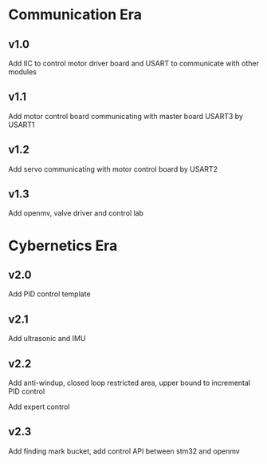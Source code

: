 # Communication Era
## v1.0
Add IIC to control motor driver board and USART to communicate with other modules
## v1.1
Add motor control board communicating with master board USART3 by USART1
## v1.2
Add servo communicating with motor control board by USART2
## v1.3
Add openmv, valve driver and control lab
# Cybernetics Era
## v2.0
Add PID control template
## v2.1
Add ultrasonic and IMU
## v2.2
Add anti-windup, closed loop restricted area, upper bound to incremental PID control

Add expert control
## v2.3
Add finding mark bucket, add control API between stm32 and openmv

